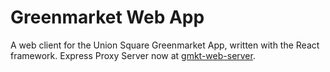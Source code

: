 # Greenmarket Web App

A web client for the Union Square Greenmarket App, written with the React framework. Express Proxy Server now at [gmkt-web-server](https://github.com/jgaehring/gmkt-web-server).
